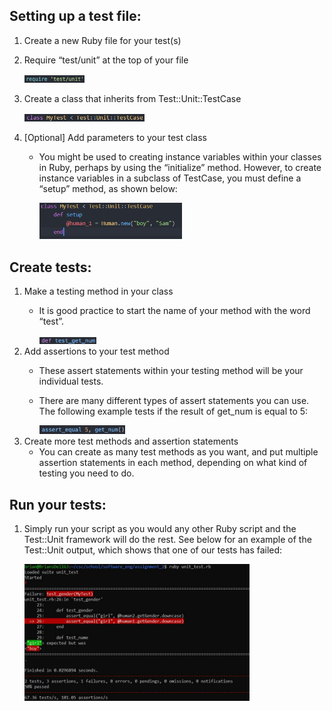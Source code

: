 ## Setting up a test file: ##
1. Create a new Ruby file for your test(s)
2. Require “test/unit” at the top of your file

	<img src="images/image4.png" width="20%">
3. Create a class that inherits from Test::Unit::TestCase

	<img src="images/image5.jpg" width="40%">
4. [Optional] Add parameters to your test class
	- You might be used to creating instance variables within your classes in Ruby, perhaps by using the “initialize” method. However, to create instance variables in a subclass of TestCase, you must define a “setup” method, as shown below:
	
		<img src="images/image6.jpg" width="50%">
## Create tests: ##
1. Make a testing method in your class
	- It is good practice to start the name of your method with the word “test”.
	
		<img src="images/image7.png" width="20%">
2. Add assertions to your test method
	- These assert statements within your testing method will be your individual tests. 
	- There are many different types of assert statements you can use. The following example tests if the result of get_num is equal to 5:
	
		<img src="images/image3.png" width="30%">
3. Create more test methods and assertion statements
	- You can create as many test methods as you want, and put multiple assertion statements in each method, depending on what kind of testing you need to do. 

## Run your tests: ##
1. Simply run your script as you would any other Ruby script and the Test::Unit framework will do the rest.
See below for an example of the Test::Unit output, which shows that one of our tests has failed:

	<img src="images/image2.jpg" width="75%">
